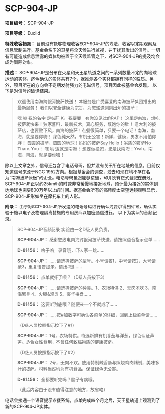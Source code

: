 # SCP-904-JP
**项目编号：** SCP-904-JP

**项目等级：** Euclid

**特殊收容措施：** 目前没有能够物理收容SCP-904-JP的方法，收容以定期观察及信息管制进行。基金会名下的卫星将全天候进行监视，并干扰其发出的信号。一切有可能造成信息泄露的媒体均被置于全天候监管之下，对SCP-904-JP的提及均会成为删除对象。

**描述：** SCP-904-JP是分布在火星和天王星轨道之间的一系列数量不定的向地球运动的实体。迄今确认的实体共有7个，据推测各个实体都拥有同样的性质。另外，项目所在的方向会不定期发射强力的电磁信号，项目因此被基金会发现。
以下是对信号的破译结果。


> 欢迎使用南海跨银河披萨快送！
本服务是广受喜爱的南海披萨集团推出的最新服务！
我们以安全健康为宗旨，为您递送刚刚出炉的披萨！
> 
> 嘿 哟 我的名字 是披萨·K，我要耍一套你没见过的RAP！
这里是南海，想吃披萨就快来！独家酱料，最新技术。真心服务，填饱你的肚！
意大利的披萨店，也要败下风，南海的披萨！点餐很简单，只要一个电话！南海，南海，就是要你嗨！
绿色纯天然，有机无公害！新鲜，健康，男友不用怕你胖！
圆圆的披萨，圆圆的地球！妈妈的披萨Say Hello！劣质的披萨No Thank You！
嘿 哟 这就是南海！ 想要做投资，还是找南海！Yeah，南海，南海，就是要你嗨！
> 

除以上文章之外，信号还包含了电话号码，但并没有关于所在地址的信息。目前仅知道信号来源于NGC 1952方向。根据基金会的调查，过去和现在均不存在名为“南海披萨快送”的企业。电话号码虽然能够接通，却并没有正式登记在册过。
SCP-904-JP正以约25km/h的时速非常缓慢地接近地球，预计最为接近的实体到达地球也需要800万年以上的时间。据基金会所有的高精度太空望远镜观察显示，SCP-904-JP形如坐在摩托车上的人形。

**附录：** 由于对SCP-904-JP所发送的电话号码进行确认的要求得到许可，确认实验于施以电子及物理隔离措施的专用房间以加密通信进行。
以下为实际的音频记录。


> SCP-904-JP音频记录
实验由一名D级人员负责。
> 
> **SCP-904-JP：** 感谢您致电南海跨银河披萨快送。请按照语音指示点单……
> 
> **D-81456：** 啥子咯，录音哦，吓人家一跳……
> 
> **SCP-904-JP：** ……请选择披萨的型号。小号请按1，中号请按2，大号请按3，重复语音提示，请按#键……
> 
> **D-81456：** 点单就好了呗？（D级人员按下3）
> 
> **SCP-904-JP：** ……请选择披萨的种类。1、农场特供 2、无肉不欢 3、南海蟹皇 4、火腿&鸡肉 5、豪华拼盘……
> 
> **D-81456：** 这要听到底哦？随便来一个不就成了……
> 
> **SCP-904-JP：** ……按#加数字可确认各菜单的详细，回到上级菜单请……
> 
> （D级人员按照指示按下了#1）
> 
> **SCP-904-JP：** 1号，农场特供。特选新鲜有机番茄与洋葱，绿色认证芦笋。适合女性食用，不含任何致癌物质的健康披萨。
> 
> （D级人员按照指示按下了#2）
> 
> **SCP-904-JP：** 2号，无肉不欢。使用特制辣香肠与照烧鸡肉烤制，美味多汁的披萨。材料当然均为有机食品，保证绿色无公害。
> 
> **D-81456：** 全都要听完吗？脑子有病哦。
> 
> （此后内容由于没有值得注意的地方，故省略）
> 

电话会接通一个语音提示点餐系统，点单完成四个月之后，天王星轨道上观测到了新的SCP-904-JP实体。

